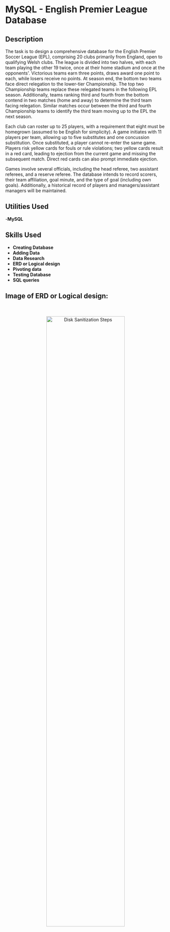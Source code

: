 <h1>MySQL - English Premier League Database</h1>



<h2>Description</h2>
The task is to design a comprehensive database for the English Premier Soccer League (EPL), comprising 20 clubs primarily from England, open to qualifying Welsh clubs. The league is divided into two halves, with each team playing the other 19 twice, once at their home stadium and once at the opponents'. Victorious teams earn three points, draws award one point to each, while losers receive no points. At season end, the bottom two teams face direct relegation to the lower-tier Championship. The top two Championship teams replace these relegated teams in the following EPL season. Additionally, teams ranking third and fourth from the bottom contend in two matches (home and away) to determine the third team facing relegation. Similar matches occur between the third and fourth Championship teams to identify the third team moving up to the EPL the next season.

Each club can roster up to 25 players, with a requirement that eight must be homegrown (assumed to be English for simplicity). A game initiates with 11 players per team, allowing up to five substitutes and one concussion substitution. Once substituted, a player cannot re-enter the same game. Players risk yellow cards for fouls or rule violations; two yellow cards result in a red card, leading to ejection from the current game and missing the subsequent match. Direct red cards can also prompt immediate ejection.

Games involve several officials, including the head referee, two assistant referees, and a reserve referee. The database intends to record scorers, their team affiliation, goal minute, and the type of goal (including own goals). Additionally, a historical record of players and managers/assistant managers will be maintained.<br />


<h2>Utilities Used</h2>
-<b>MySQL </b> 

<h2>Skills Used </h2>

- <b>Creating Database </b>
- <b>Adding Data </b>
- <b>Data Research </b>
- <b>ERD or Logical design  </b>
- <b>Pivoting data </b>
- <b>Testing Database </b>
- <b>SQL queries </b>


<h2>Image of ERD or Logical design:</h2>

<p align="center">

<br/>
<br />
<img src="https://i.imgur.com/g2R1RUO.png" height="70%" width="70%" alt="Disk Sanitization Steps"/>
<br />
<br />


